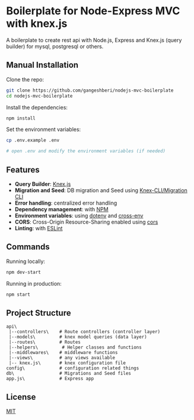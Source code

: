 # Boilerplate for Node-Express MVC with knex.js

A boilerplate to create rest api with Node.js, Express and Knex.js (query builder) for mysql, postgresql or others.


## Manual Installation

Clone the repo:

```bash
git clone https://github.com/gangeshberi/nodejs-mvc-boilerplate
cd nodejs-mvc-boilerplate
```

Install the dependencies:

```bash
npm install
```

Set the environment variables:

```bash
cp .env.example .env

# open .env and modify the environment variables (if needed)
```


## Features

- **Query Builder**: [Knex.js](https://knexjs.org/)
- **Migration and Seed**: DB migration and Seed using [Knex-CLI/Migration CLI](https://knexjs.org/guide/migrations.html#migration-cli) 
- **Error handling**: centralized error handling
- **Dependency management**: with [NPM](https://www.npmjs.com/)
- **Environment variables**: using [dotenv](https://github.com/motdotla/dotenv) and [cross-env](https://github.com/kentcdodds/cross-env#readme)
- **CORS**: Cross-Origin Resource-Sharing enabled using [cors](https://github.com/expressjs/cors)
- **Linting**: with [ESLint](https://eslint.org)

## Commands

Running locally:

```bash
npm dev-start
```

Running in production:

```bash
npm start
```

## Project Structure

```
api\
 |--controllers\    # Route controllers (controller layer)
 |--models\         # knex model queries (data layer)
 |--routes\         # Routes
 |--helpers\         # Helper classes and functions
 |--middlewares\    # middleware functions
 |--views\          # any views available
 |-- knex.js\       # knex configuration file
config\             # configuration related things
db\                 # Migrations and Seed files
app.js\             # Express app
```

## License

[MIT](LICENSE)